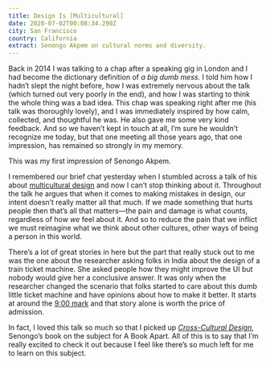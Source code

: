 ```yaml
---
title: Design Is [Multicultural]
date: 2020-07-02T00:08:34.290Z
city: San Francisco
country: California
extract: Senongo Akpem on cultural norms and diversity.
---
```

Back in 2014 I was talking to a chap after a speaking gig in London and I had become the dictionary definition of _a big dumb mess._ I told him how I hadn’t slept the night before, how I was extremely nervous about the talk (which turned out very poorly in the end), and how I was starting to think the whole thing was a bad idea. This chap was speaking right after me (his talk was thoroughly lovely), and I was immediately inspired by how calm, collected, and thoughtful he was. He also gave me some very kind feedback. And so we haven’t kept in touch at all, I’m sure he wouldn’t recognize me today, but that one meeting all those years ago, that one impression, has remained so strongly in my memory.

This was my first impression of Senongo Akpem.

I remembered our brief chat yesterday when I stumbled across a talk of his about [multicultural design](https://www.youtube.com/watch?v=XQEgWJDbXbc&feature=youtu.be) and now I can’t stop thinking about it. Throughout the talk he argues that when it comes to making mistakes in design, our intent doesn’t really matter all that much. If we made something that hurts people then that’s all that matters—the pain and damage is what counts, regardless of how _we_ feel about it. And so to reduce the pain that we inflict we must reimagine what we think about other cultures, other ways of being a person in this world.

There’s a lot of great stories in here but the part that really stuck out to me was the one about the researcher asking folks in India about the design of a train ticket machine. She asked people how they might improve the UI but nobody would give her a conclusive answer. It was only when the researcher changed the scenario that folks started to care about this dumb little ticket machine and have opinions about how to make it better. It starts at around the [9:00 mark](https://youtu.be/XQEgWJDbXbc?t=540) and that story alone is worth the price of admission.

In fact, I loved this talk so much so that I picked up _[Cross-Cultural Design](https://abookapart.com/products/cross-cultural-design)_, Senongo’s book on the subject for A Book Apart. All of this is to say that I’m really excited to check it out because I feel like there’s so much left for me to learn on this subject.